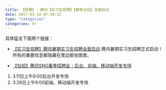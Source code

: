 ```yaml
---
title: 【招聘】- 腾讯【实习生招聘】【春季社招】全面启动
date: 2017-03-10 07:30:12
type: "categories"
categories: hr
---
```


具体猛击下面两个链接：

- [【实习生招聘】腾讯暑期实习生招聘全面启动](http://mp.weixin.qq.com/s?__biz=MTkyNTM0MzA4MQ==&mid=2650881584&idx=1&sn=6ad15ac60ab888b630833e9e784fa2d1&chksm=41080e36767f8720603fd21c974f19c24a639ab46dfe2f881ad13cd3d387c652db88d0ec83c7&mpshare=1&scene=23&srcid=0309hykVeoTM5JcsgxggTEA3#rd)
腾讯暑期实习生招聘正式启动！所有的重要信息都隐藏在里边那张图里。

- [【社招】腾讯SNG春季招聘会｜后台、前端、移动端开发专场](http://mp.weixin.qq.com/s?__biz=MTkyNTM0MzA4MQ==&mid=2650881584&idx=3&sn=945abeef15d2ef7e40dc6d0fe46574fd&chksm=41080e36767f8720f16e2e7b249e46267864fca7effd324e14bfebf2cdc970437fb882d18506&mpshare=1&scene=23&srcid=0309LrOAV46f5zcOnjdvxdjs#rd)
1. 3.11日上午9:00后台开发专场
2. 3.26日上午9:00前端、移动端开发专场
